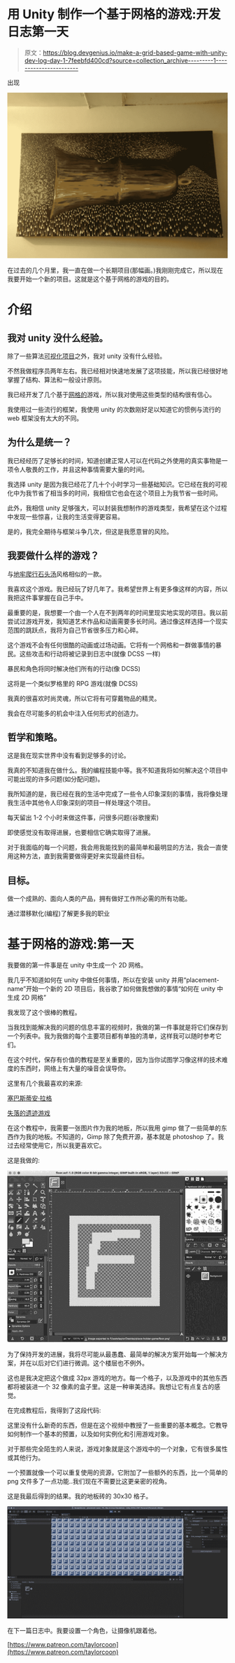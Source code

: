 # 用 Unity 制作一个基于网格的游戏:开发日志第一天

> 原文：<https://blog.devgenius.io/make-a-grid-based-game-with-unity-dev-log-day-1-7feebfd400cd?source=collection_archive---------1----------------------->

出现

![](img/60fe4178161207670ff0ea9ce4235305.png)

在过去的几个月里，我一直在做一个长期项目(那幅画。)我刚刚完成它，所以现在我要开始一个新的项目。这就是这个基于网格的游戏的目的。

# 介绍

## 我对 unity 没什么经验。

除了一些算法[可视化项目](https://youtu.be/pMhOjZEb3y4)之外，我对 unity 没有什么经验。

不然我做程序员两年左右。我已经相对快速地发展了这项技能，所以我已经很好地掌握了结构、算法和一般设计原则。

我已经开发了几个基于[网格的](https://youtu.be/irihIZgJZ3M)游戏，所以我对使用这些类型的结构很有信心。

我使用过一些流行的框架，我使用 unity 的次数刚好足以知道它的惯例与流行的 web 框架没有太大的不同。

## 为什么是统一？

我已经经历了足够长的时间，知道创建正常人可以在代码之外使用的真实事物是一项令人敬畏的工作，并且这种事情需要大量的时间。

我选择 unity 是因为我已经花了几十个小时学习一些基础知识。它已经在我的可视化中为我节省了相当多的时间，我相信它也会在这个项目上为我节省一些时间。

此外，我相信 unity 足够强大，可以封装我想制作的游戏类型，我希望在这个过程中发现一些惊喜，让我的生活变得更容易。

是的，我完全期待与框架斗争几次，但这是我愿意冒的风险。

## 我要做什么样的游戏？

与[地牢爬行石头汤](https://crawl.develz.org/)风格相似的一款。

我喜欢这个游戏。我已经玩了好几年了。我希望世界上有更多像这样的内容，所以我把这件事掌握在自己手中。

最重要的是，我想要一个由一个人在不到两年的时间里现实地实现的项目。我以前尝试过游戏开发，我知道艺术作品和动画需要多长时间。通过像这样选择一个现实范围的跳跃点，我将为自己节省很多压力和心碎。

这个游戏不会有任何很酷的动画或过场动画。它将有一个网格和一群做事情的暴民。这些攻击和行动将被记录到日志中(就像 DCSS 一样)

暴民和角色将同时解决他们所有的行动(像 DCSS)

这将是一个类似罗格里的 RPG 游戏(就像 DCSS)

我真的很喜欢时尚灵魂，所以它将有可穿戴物品的精灵。

我会在尽可能多的机会中注入任何形式的创造力。

## 哲学和策略。

这是我在现实世界中没有看到足够多的讨论。

我真的不知道我在做什么。我的编程技能中等。我不知道我将如何解决这个项目中可能出现的许多问题(如分配问题)。

我所知道的是，我已经在我的生活中完成了一些令人印象深刻的事情，我将像处理我生活中其他令人印象深刻的项目一样处理这个项目。

每天留出 1-2 个小时来做这件事，问很多问题(谷歌搜索)

即使感觉没有取得进展，也要相信它确实取得了进展。

对于我面临的每一个问题，我会用我能找到的最简单和最明显的方法，我会一直使用这种方法，直到我需要做得更好来实现最终目标。

## 目标。

做一个成熟的、面向人类的产品，拥有做好工作所必需的所有功能。

通过潜移默化(编程)了解更多我的职业

# 基于网格的游戏:第一天

我要做的第一件事是在 unity 中生成一个 2D 网格。

我几乎不知道如何在 unity 中做任何事情，所以在安装 unity 并用“placement-name”开始一个新的 2D 项目后，我谷歌了如何做我想做的事情“如何在 unity 中生成 2D 网格”

我发现了这个很棒的教程。

当我找到能解决我的问题的信息丰富的视频时，我做的第一件事就是将它们保存到一个列表中。我为我做的每个主要项目都有单独的清单，这样我可以随时参考它们。

在这个时代，保存有价值的教程是至关重要的，因为当你试图学习像这样的技术难度的东西时，网络上有大量的噪音会误导你。

这里有几个我最喜欢的来源:

[塞巴斯蒂安·拉格](https://www.youtube.com/channel/UCmtyQOKKmrMVaKuRXz02jbQ)

[失落的遗迹游戏](https://www.youtube.com/channel/UCg-RkUY5LWy9qL1RBt2y0oA)

在这个教程中，我需要一张图片作为我的地板，所以我用 gimp 做了一些简单的东西作为我的地板。不知道的，Gimp 除了免费开源，基本就是 photoshop 了。我过去经常使用它，所以我更喜欢它。

这是我做的:

![](img/42d70e536af6a5aa50ec76966a839d05.png)

为了保持开发的进展，我将尽可能从最愚蠢、最简单的解决方案开始每一个解决方案，并在以后对它们进行微调。这个楼层也不例外。

这也是我决定把这个做成 32px 游戏的地方。每一个格子，以及游戏中的其他东西都将被装进一个 32 像素的盒子里。这是一种审美选择。我想让它有点复古的感觉。

在完成教程后，我得到了这段代码:

这里没有什么新奇的东西，但是在这个视频中教授了一些重要的基本概念。它教导如何制作一个基本的预置，以及如何实例化和引用游戏对象。

对于那些完全陌生的人来说，游戏对象就是这个游戏中的一个对象，它有很多属性或其他行为。

一个预置就像一个可以重复使用的资源，它附加了一些额外的东西，比一个简单的 png 文件多了一点功能..我们现在不需要比这更亲密的视角。

这是我最后得到的结果。我的地板砖的 30x30 格子。

![](img/06f16f400713dce5f3c5ebc6d3612562.png)

在下一篇日志中。我要设置一个角色，让摄像机跟着他。

[https://www.patreon.com/taylorcoon](https://www.patreon.com/taylorcoon)